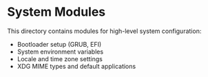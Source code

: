 # System Modules

This directory contains modules for high-level system configuration:

- Bootloader setup (GRUB, EFI)
- System environment variables
- Locale and time zone settings
- XDG MIME types and default applications
